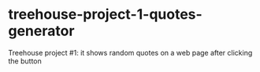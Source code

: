 # treehouse-project-1-quotes-generator
 Treehouse project #1: it shows random quotes on a web page after clicking the button
